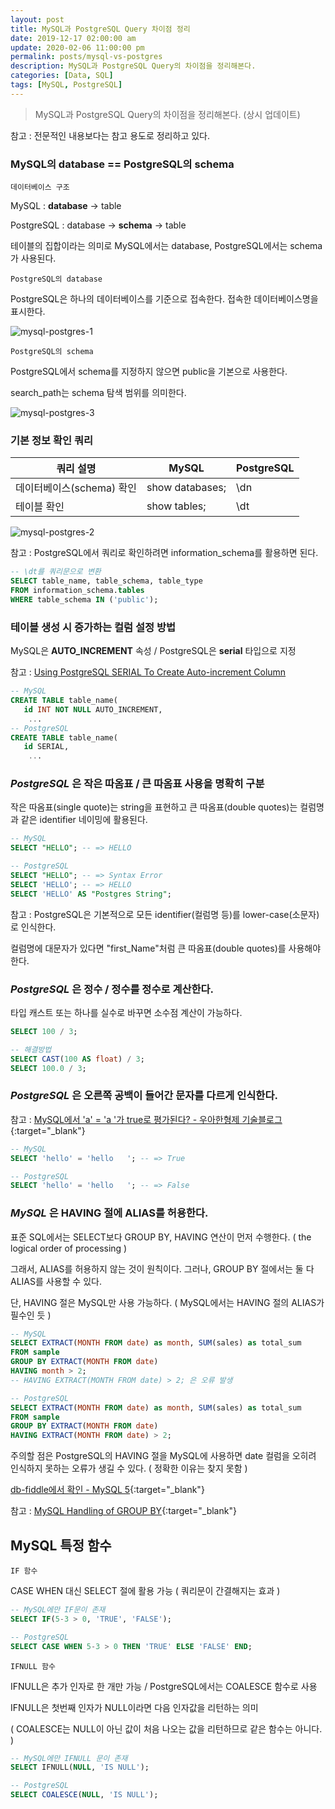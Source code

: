 ```yaml
---
layout: post
title: MySQL과 PostgreSQL Query 차이점 정리
date: 2019-12-17 02:00:00 am
update: 2020-02-06 11:00:00 pm
permalink: posts/mysql-vs-postgres
description: MySQL과 PostgreSQL Query의 차이점을 정리해본다.
categories: [Data, SQL]
tags: [MySQL, PostgreSQL]
---
```


> MySQL과 PostgreSQL Query의 차이점을 정리해본다. (상시 업데이트)

참고 : 전문적인 내용보다는 참고 용도로 정리하고 있다.

### MySQL의 database == PostgreSQL의 schema

    데이터베이스 구조

MySQL : **database** -> table

PostgreSQL : database -> **schema** -> table

테이블의 집합이라는 의미로 MySQL에서는 database, PostgreSQL에서는 schema가 사용된다.

`PostgreSQL의 database`

PostgreSQL은 하나의 데이터베이스를 기준으로 접속한다. 접속한 데이터베이스명을 표시한다.

![mysql-postgres-1]({{site.baseurl}}/assets/img/sql/mysql-postgres-1.png)

`PostgreSQL의 schema`

PostgreSQL에서 schema를 지정하지 않으면 public을 기본으로 사용한다.

search_path는 schema 탐색 범위를 의미한다.

![mysql-postgres-3]({{site.baseurl}}/assets/img/sql/mysql-postgres-3.png)

### 기본 정보 확인 쿼리

|     쿼리 설명     |      MySQL        |        PostgreSQL      |
|--------------------|-----------------|--------------------|
|데이터베이스(schema) 확인| show databases; | \dn |
|테이블 확인 | show tables; | \dt |

![mysql-postgres-2]({{site.baseurl}}/assets/img/sql/mysql-postgres-2.png)

참고 : PostgreSQL에서 쿼리로 확인하려면 information_schema를 활용하면 된다.

```sql
-- \dt를 쿼리문으로 변환
SELECT table_name, table_schema, table_type
FROM information_schema.tables
WHERE table_schema IN ('public');
```

### 테이블 생성 시 증가하는 컬럼 설정 방법

MySQL은 **AUTO_INCREMENT** 속성 / PostgreSQL은 **serial** 타입으로 지정

참고 : [Using PostgreSQL SERIAL To Create Auto-increment Column](http://www.postgresqltutorial.com/postgresql-serial/)

``` sql
-- MySQL
CREATE TABLE table_name(
   id INT NOT NULL AUTO_INCREMENT,
    ...
-- PostgreSQL
CREATE TABLE table_name(
   id SERIAL,
    ...
```

### *PostgreSQL* 은 작은 따옴표 / 큰 따옴표 사용을 명확히 구분

작은 따옴표(single quote)는 string을 표현하고 큰 따옴표(double quotes)는 컬럼명과 같은 identifier 네이밍에 활용된다.

``` sql
-- MySQL
SELECT "HELLO"; -- => HELLO

-- PostgreSQL
SELECT "HELLO"; -- => Syntax Error
SELECT 'HELLO'; -- => HELLO
SELECT 'HELLO' AS "Postgres String";
```

참고 : PostgreSQL은 기본적으로 모든 identifier(컬럼명 등)를 lower-case(소문자)로 인식한다.

컬럼명에 대문자가 있다면 "first_Name"처럼 큰 따옴표(double quotes)를 사용해야 한다.

### *PostgreSQL* 은 정수 / 정수를 정수로 계산한다.

타입 캐스트 또는 하나를 실수로 바꾸면 소수점 계산이 가능하다.

``` sql
SELECT 100 / 3;

-- 해결방법
SELECT CAST(100 AS float) / 3;
SELECT 100.0 / 3; 
```

### *PostgreSQL* 은 오른쪽 공백이 들어간 문자를 다르게 인식한다.

참고 : [MySQL에서 'a' = 'a '가 true로 평가된다? - 우아한형제 기술블로그](http://woowabros.github.io/study/2018/02/26/mysql-char-comparison.html#postgresql%EC%9D%80-%EC%99%9C){:target="_blank"}

``` sql
-- MySQL
SELECT 'hello' = 'hello   '; -- => True

-- PostgreSQL
SELECT 'hello' = 'hello   '; -- => False
```

### *MySQL* 은 HAVING 절에 ALIAS를 허용한다.

표준 SQL에서는 SELECT보다 GROUP BY, HAVING 연산이 먼저 수행한다. ( the logical order of processing )

그래서, ALIAS를 허용하지 않는 것이 원칙이다. 그러나, GROUP BY 절에서는 둘 다 ALIAS를 사용할 수 있다. 

단, HAVING 절은 MySQL만 사용 가능하다. ( MySQL에서는 HAVING 절의 ALIAS가 필수인 듯 )

``` sql
-- MySQL
SELECT EXTRACT(MONTH FROM date) as month, SUM(sales) as total_sum
FROM sample
GROUP BY EXTRACT(MONTH FROM date)
HAVING month > 2;
-- HAVING EXTRACT(MONTH FROM date) > 2; 은 오류 발생

-- PostgreSQL
SELECT EXTRACT(MONTH FROM date) as month, SUM(sales) as total_sum
FROM sample
GROUP BY EXTRACT(MONTH FROM date)
HAVING EXTRACT(MONTH FROM date) > 2;
```

주의할 점은 PostgreSQL의 HAVING 절을 MySQL에 사용하면 date 컬럼을 오히려 인식하지 못하는 오류가 생길 수 있다. ( 정확한 이유는 찾지 못함 )

[db-fiddle에서 확인 - MySQL 5](https://www.db-fiddle.com/f/4QGXEPLuaVHpHb4JaKrxkK/0){:target="_blank"}

참고 : [MySQL Handling of GROUP BY](https://dev.mysql.com/doc/refman/5.7/en/group-by-handling.html){:target="_blank"}

## MySQL 특정 함수

`IF 함수`

CASE WHEN 대신 SELECT 절에 활용 가능 ( 쿼리문이 간결해지는 효과 )

``` sql
-- MySQL에만 IF문이 존재
SELECT IF(5-3 > 0, 'TRUE', 'FALSE');

-- PostgreSQL 
SELECT CASE WHEN 5-3 > 0 THEN 'TRUE' ELSE 'FALSE' END;
```

`IFNULL 함수`

IFNULL은 추가 인자로 한 개만 가능 / PostgreSQL에서는 COALESCE 함수로 사용

IFNULL은 첫번째 인자가 NULL이라면 다음 인자값을 리턴하는 의미 

( COALESCE는 NULL이 아닌 값이 처음 나오는 값을 리턴하므로 같은 함수는 아니다. )

``` sql
-- MySQL에만 IFNULL 문이 존재
SELECT IFNULL(NULL, 'IS NULL');

-- PostgreSQL 
SELECT COALESCE(NULL, 'IS NULL');
```